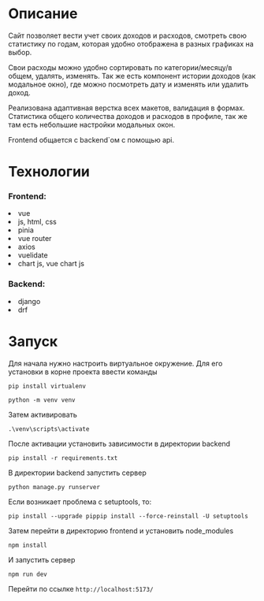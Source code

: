 # Описание 
<p>Сайт позволяет вести учет своих доходов и расходов, смотреть свою статистику по годам, которая удобно отображена в разных графиках на выбор.<p/> 
<p>Свои расходы можно удобно сортировать по категории/месяцу/в общем, удалять, изменять. Так же есть компонент истории доходов (как модальное окно), где можно посмотреть дату и изменять или удалить доход.<p/> 
<p>Реализована адаптивная верстка всех макетов, валидация в формах. Статистика общего количества доходов и расходов в профиле, так же там есть небольшие настройки модальных окон.<p/> 
<p>Frontend общается с backend`ом с помощью api.<p/>


# Технологии
<h3>Frontend:</h3>
<li>vue 
<li>js, html, css
<li>pinia
<li>vue router
<li>axios
<li>vuelidate
<li>chart js, vue chart js
  
<h3>Backend:</h3>
<li>django 
<li>drf

# Запуск 
Для начала нужно настроить виртуальное окружение. Для его установки в корне проекта ввести команды
```
pip install virtualenv
```
```
python -m venv venv
```
Затем активировать
```
.\venv\scripts\activate   
```
После активации установить зависимости в директории backend
```
pip install -r requirements.txt
```
В директории backend запустить сервер
```
python manage.py runserver
```
Если возникает проблема с setuptools, то:
```
pip install --upgrade pippip install --force-reinstall -U setuptools
```
Затем перейти в директорию frontend и установить node_modules
```
npm install
```
И запустить сервер
```
npm run dev
```
Перейти по ссылке `http://localhost:5173/`

